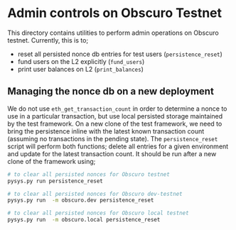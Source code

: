 Admin controls on Obscuro Testnet
=================================
This directory contains utilities to perform admin operations on Obscuro testnet. Currently, this is to;

- reset all persisted nonce db entries for test users (`persistence_reset`)
- fund users on the L2 explicitly (`fund_users`)
- print user balances on L2 (`print_balances`)


Managing the nonce db on a new deployment 
-----------------------------------------
We do not use `eth_get_transaction_count` in order to determine a nonce to use in a particular transaction, but use local
persisted storage maintained by the test framework. On a new clone of the test framework, we need to bring the persistence
inline with the latest known transaction count (assuming no transactions in the pending state). The `persistence_reset` 
script will perform both functions; delete all entries for a given environment and update for the latest transaction
count. It should be run after a new clone of the framework using;

```bash
# to clear all persisted nonces for Obscuro testnet 
pysys.py run persistence_reset

# to clear all persisted nonces for Obscuro dev-testnet 
pysys.py run  -m obscuro.dev persistence_reset

# to clear all persisted nonces for Obscuro local testnet 
pysys.py run  -m obscuro.local persistence_reset
```
